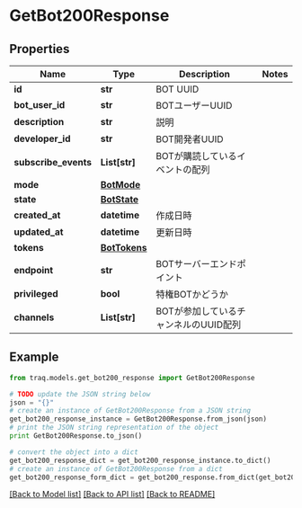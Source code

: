 # GetBot200Response


## Properties

Name | Type | Description | Notes
------------ | ------------- | ------------- | -------------
**id** | **str** | BOT UUID | 
**bot_user_id** | **str** | BOTユーザーUUID | 
**description** | **str** | 説明 | 
**developer_id** | **str** | BOT開発者UUID | 
**subscribe_events** | **List[str]** | BOTが購読しているイベントの配列 | 
**mode** | [**BotMode**](BotMode.md) |  | 
**state** | [**BotState**](BotState.md) |  | 
**created_at** | **datetime** | 作成日時 | 
**updated_at** | **datetime** | 更新日時 | 
**tokens** | [**BotTokens**](BotTokens.md) |  | 
**endpoint** | **str** | BOTサーバーエンドポイント | 
**privileged** | **bool** | 特権BOTかどうか | 
**channels** | **List[str]** | BOTが参加しているチャンネルのUUID配列 | 

## Example

```python
from traq.models.get_bot200_response import GetBot200Response

# TODO update the JSON string below
json = "{}"
# create an instance of GetBot200Response from a JSON string
get_bot200_response_instance = GetBot200Response.from_json(json)
# print the JSON string representation of the object
print GetBot200Response.to_json()

# convert the object into a dict
get_bot200_response_dict = get_bot200_response_instance.to_dict()
# create an instance of GetBot200Response from a dict
get_bot200_response_form_dict = get_bot200_response.from_dict(get_bot200_response_dict)
```
[[Back to Model list]](../README.md#documentation-for-models) [[Back to API list]](../README.md#documentation-for-api-endpoints) [[Back to README]](../README.md)


